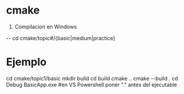 # cmake
1. Compilacion en Windows

-- cd cmake/topic#/{basic|medium|practice}
# Ejemplo
cd cmake/topic1/basic
mkdir build
cd build
cmake ..
cmake --build .
cd Debug
BasicApp.exe 
#en VS Powershell poner ".\" antes del ejecutable
